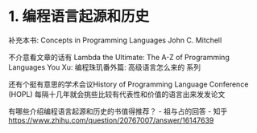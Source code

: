 # 1. 编程语言起源和历史







补充本书:
Concepts in Programming Languages John C. Mitchell


不介意看文章的话有
Lambda the Ultimate: The A-Z of Programming Languages
You Xu: 编程珠玑番外篇: 高级语言怎么来的 系列

还有个挺有意思的学术会议History of Programming Language Conference (HOPL)
每隔十几年就会挑些比较有代表性和价值的语言出来发发论文



有哪些介绍编程语言起源和历史的书值得推荐？ - 祖与占的回答 - 知乎
https://www.zhihu.com/question/20767007/answer/16147639
